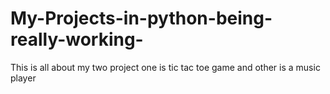 # My-Projects-in-python-being-really-working-
This is all about my two project one is tic tac toe game and other is a music player 
